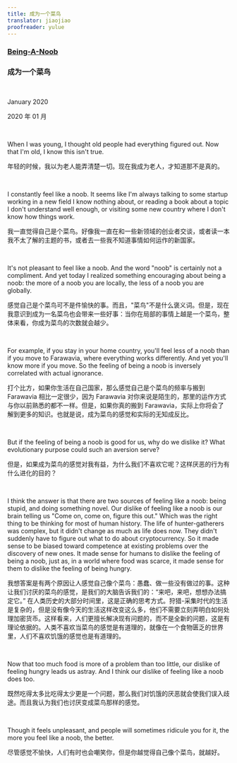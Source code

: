 ```yaml
---
title: 成为一个菜鸟
translator: jiaojiao
proofreader: yulue
---
```


### [Being-A-Noob](http://www.paulgraham.com/noob.html)

### 成为一个菜鸟

<br>

January 2020

2020 年 01 月


<br>

When I was young, I thought old people had everything figured out. Now that I'm old, I know this isn't true.

年轻的时候，我以为老人能弄清楚一切。现在我成为老人，才知道那不是真的。

<br>

I constantly feel like a noob. It seems like I'm always talking to some startup working in a new field I know nothing about, or reading a book about a topic I don't understand well enough, or visiting some new country where I don't know how things work.

我一直觉得自己是个菜鸟。好像我一直在和一些新领域的创业者交谈，或者读一本我不太了解的主题的书，或者去一些我不知道事情如何运作的新国家。

<br>

It's not pleasant to feel like a noob. And the word "noob" is certainly not a compliment. And yet today I realized something encouraging about being a noob: the more of a noob you are locally, the less of a noob you are globally.

感觉自己是个菜鸟可不是件愉快的事。而且，"菜鸟"不是什么褒义词。但是，现在我意识到成为一名菜鸟也会带来一些好事：当你在局部的事情上越是一个菜鸟，整体来看，你成为菜鸟的次数就会越少。

<br>

For example, if you stay in your home country, you'll feel less of a noob than if you move to Farawavia, where everything works differently. And yet you'll know more if you move. So the feeling of being a noob is inversely correlated with actual ignorance.

打个比方，如果你生活在自己国家，那么感觉自己是个菜鸟的频率与搬到 Farawavia 相比一定很少，因为 Farawavia 对你来说是陌生的，那里的运作方式与你以前熟悉的都不一样。但是，如果你真的搬到 Farawavia，实际上你将会了解到更多的知识。也就是说，成为菜鸟的感觉和实际的无知成反比。

<br>

But if the feeling of being a noob is good for us, why do we dislike it? What evolutionary purpose could such an aversion serve?

但是，如果成为菜鸟的感觉对我有益，为什么我们不喜欢它呢？这样厌恶的行为有什么进化的目的？

<br>

I think the answer is that there are two sources of feeling like a noob: being stupid, and doing something novel. Our dislike of feeling like a noob is our brain telling us "Come on, come on, figure this out." Which was the right thing to be thinking for most of human history. The life of hunter-gatherers was complex, but it didn't change as much as life does now. They didn't suddenly have to figure out what to do about cryptocurrency. So it made sense to be biased toward competence at existing problems over the discovery of new ones. It made sense for humans to dislike the feeling of being a noob, just as, in a world where food was scarce, it made sense for them to dislike the feeling of being hungry.

我想答案是有两个原因让人感觉自己像个菜鸟：愚蠢、做一些没有做过的事。这种让我们讨厌的菜鸟的感觉，是我们的大脑告诉我们的：“来吧，来吧，想想办法搞定它。” 在人类历史的大部分时间里，这是正确的思考方式。狩猎-采集时代的生活是复杂的，但是没有像今天的生活这样改变这么多，他们不需要立刻弄明白如何处理加密货币。这样看来，人们更擅长解决现有问题的，而不是全新的问题，这是有理论依据的。人类不喜欢当菜鸟的感觉是有道理的，就像在一个食物匮乏的世界里，人们不喜欢饥饿的感觉也是有道理的。

<br>

Now that too much food is more of a problem than too little, our dislike of feeling hungry leads us astray. And I think our dislike of feeling like a noob does too.

既然吃得太多比吃得太少更是一个问题，那么我们对饥饿的厌恶就会使我们误入歧途。而且我认为我们也讨厌变成菜鸟那样的感觉。

<br>

Though it feels unpleasant, and people will sometimes ridicule you for it, the more you feel like a noob, the better.

尽管感觉不愉快，人们有时也会嘲笑你，但是你越觉得自己像个菜鸟，就越好。